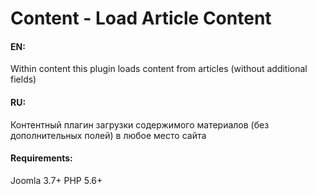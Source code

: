 # Content - Load Article Content

#### EN:

Within content this plugin loads content from articles (without additional fields)

#### RU:

Контентный плагин загрузки содержимого материалов (без дополнительных полей) в любое место сайта

#### Requirements:

Joomla 3.7+
PHP 5.6+
